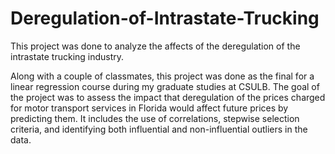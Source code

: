 # Deregulation-of-Intrastate-Trucking
This project was done to analyze the affects of the deregulation of the intrastate trucking industry.

Along with a couple of classmates, this project was done as the final for a linear regression course during my graduate 
studies at CSULB. The goal of the project was to assess the impact that deregulation of the prices charged for motor 
transport services in Florida would affect future prices by predicting them. It includes the use of correlations, stepwise 
selection criteria, and identifying both influential and non-influential outliers in the data. 
